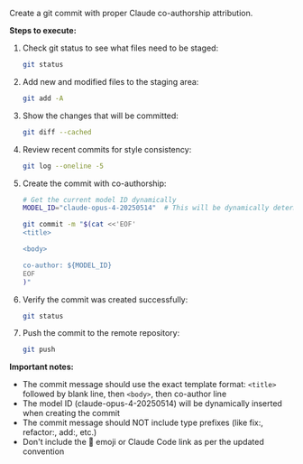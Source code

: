 Create a git commit with proper Claude co-authorship attribution.

**Steps to execute:**

1. Check git status to see what files need to be staged:
   ```bash
   git status
   ```

2. Add new and modified files to the staging area:
   ```bash
   git add -A
   ```

3. Show the changes that will be committed:
   ```bash
   git diff --cached
   ```

4. Review recent commits for style consistency:
   ```bash
   git log --oneline -5
   ```

5. Create the commit with co-authorship:
   ```bash
   # Get the current model ID dynamically
   MODEL_ID="claude-opus-4-20250514"  # This will be dynamically determined by Claude
   
   git commit -m "$(cat <<'EOF'
   <title>

   <body>

   co-author: ${MODEL_ID}
   EOF
   )"
   ```

6. Verify the commit was created successfully:
   ```bash
   git status
   ```

7. Push the commit to the remote repository:
   ```bash
   git push
   ```

**Important notes:**
- The commit message should use the exact template format: `<title>` followed by blank line, then `<body>`, then co-author line
- The model ID (claude-opus-4-20250514) will be dynamically inserted when creating the commit
- The commit message should NOT include type prefixes (like fix:, refactor:, add:, etc.)
- Don't include the 🤖 emoji or Claude Code link as per the updated convention
